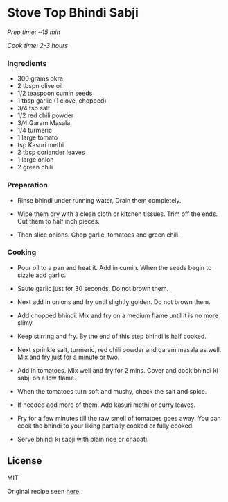 # Stove Top Bhindi Sabji

*Prep time: ~15 min*

*Cook time: 2-3 hours*

### Ingredients

 - 300 grams okra
 - 2 tbspn olive oil
 - 1/2 teaspoon cumin seeds
 - 1 tbsp garlic (1 clove, chopped)
 - 3/4 tsp salt
 - 1/2 red chili powder
 - 3/4 Garam Masala
 - 1/4 turmeric
 - 1 large tomato
 - tsp Kasuri methi
 - 2 tbsp coriander leaves
 - 1 large onion
 - 2 green chili

### Preparation

 - Rinse bhindi under running water, Drain them completely. 

 - Wipe them dry with a clean cloth or kitchen tissues. Trim off the ends. Cut them to half inch pieces.

 - Then slice onions. Chop garlic, tomatoes and green chili.

### Cooking

 - Pour oil to a pan and heat it. Add in cumin. When the seeds begin to sizzle add garlic. 

 - Saute garlic just for 30 seconds. Do not brown them.

 - Next add in onions and fry until slightly golden. Do not brown them.

 - Add chopped bhindi. Mix and fry on a medium flame until it is no more slimy.

 - Keep stirring and fry. By the end of this step bhindi is half cooked.

 - Next sprinkle salt, turmeric, red chili powder and garam masala as well. Mix and fry just for a minute or two.

 - Add in tomatoes. Mix well and fry for 2 mins. Cover and cook bhindi ki sabji on a low flame.

 - When the tomatoes turn soft and mushy, check the salt and spice.

 - If needed add more of them. Add kasuri methi or curry leaves.

 - Fry for a few minutes till the raw smell of tomatoes goes away. You can cook the bhindi to your liking partially cooked or fully cooked.

 - Serve bhindi ki sabji with plain rice or chapati.


License
----

MIT

Original recipe seen [here](https://www.indianhealthyrecipes.com/ladies-finger-curry-recipe-north-indian-bhindi-ki-sabzi/#wprm-recipe-container-39666).
